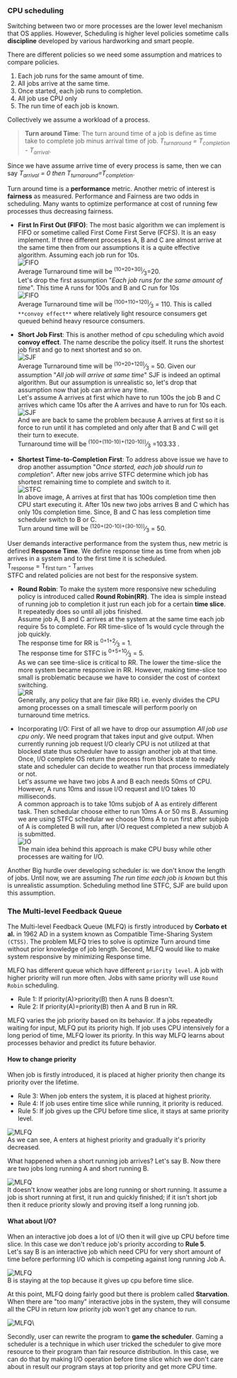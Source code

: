 ### CPU scheduling

Switching between two or more processes are the lower level mechanism that OS
applies. However, Scheduling is higher level policies sometime calls **discipline**
developed by various hardworking and smart people.

There are different policies so we need some assumption and matrices to compare
policies.

1. Each job runs for the same amount of time.
2. All jobs arrive at the same time.
3. Once started, each job runs to completion.
4. All job use CPU only
5. The run time of each job is known.

Collectively we assume a workload of a process.

> **Turn around Time**: The turn around time of a job is define as time take to
complete job minus arrival time of job.
*T<sub>turnaround</sub> = T<sub>completion</sub> - T<sub>arrival</sub>*.

Since we have assume arrive time of every process is same, then we can say
*T<sub>arrival</sub> = 0 then T<sub>turnaround</sub>=T<sub>completion</sub>*.

Turn around time is a **performance** metric. Another metric of interest is 
**fairness** as measured. Performance and Fairness are two odds in scheduling.
Many wants to optimize performance at cost of running few processes thus decreasing
fairness.

- **First In First Out (FIFO)**: The most basic algorithm we can implement is 
FIFO or sometime called First Come First Serve (FCFS). It is an easy implement.
If three different processes A, B and C are almost arrive at the same time then
from our assumptions it is a quite effective algorithm. Assuming each job run
for 10s.\
![FIFO](resource/os_image5.png)\
Average Turnaround time will be <sup>(10+20+30)</sup>&frasl;<sub>3</sub>=20.\
Let's drop the first assumption "*Each job runs for the same amount of time*".
This time A runs for 100s and B and C run for 10s\
![FIFO](resource/os_image6.png)\
Average Turnaround time will be <sup>(100+110+120)</sup>&frasl;<sub>3</sub> = 110.
This is called `**convoy effect**` where relatively light resource consumers get
queued behind heavy resource consumers.

- **Short Job First**: This is another method of cpu scheduling which avoid
**convoy effect**. The name describe the policy itself. It runs the shortest
job first and go to next shortest and so on.\
![SJF](resource/os_image7.png)\
Average Turnaround time will be <sup>(10+20+120)</sup>&frasl;<sub>3</sub> = 50.
Given our assumption "*All job will arrive at same time*" SJF is indeed an optimal
algorithm. But our assumption is unrealistic so, let's drop that assumption now
that job can arrive any time.\
Let's assume A arrives at first which have to run 100s the job B and C arrives
which came 10s after the A arrives and have to run for 10s each.
![SJF](resource/os_image8.png)\
And we are back to same the problem because A arrives at first so it is force to
run until it has completed and only after that B and C will get their turn to 
execute.\
Turnaround time will be <sup>(100+(110-10)+(120-10))</sup>&frasl;<sub>3</sub>
=103.33 .

- **Shortest Time-to-Completion First**: To address above issue we have to drop
another assumption "*Once started, each job should run to completion*". After
new jobs arrive STFC determine which job has shortest remaining time to complete
and switch to it.\
![STFC](resource/os_image9.png)\
In above image, A arrives at first that has 100s completion time then CPU start
executing it. After 10s new two jobs arrives B and C which has only 10s 
completion time. Since, B and C has less completion time scheduler switch to
B or C.\
Turn around time will be <sup>(120+(20-10)+(30-10))</sup>&frasl;<sub>3</sub> 
= 50.

User demands interactive performance from the system thus, new metric is defined
**Response Time**. We define response time as time from when job arrives in 
a system and to the first time it is scheduled.\
T<sub>response</sub> = T<sub>first turn</sub> - T<sub>arrives</sub>\
STFC and related policies are not best for the responsive system.

- **Round Robin**: To make the system more responsive new scheduling policy is
introduced called **Round Robin(RR)**. The idea is simple instead of running
job to completion it just run each job for a certain **time slice**. It repeatedly
does so until all jobs finished.\
Assume job A, B and C arrives at the system at the same time each job require
5s to complete. For RR time-slice of 1s would cycle through the job quickly.\
The response time for RR is <sup>0+1+2</sup>&frasl;<sub>3</sub> = 1.\
The response time for STFC is <sup>0+5+10</sup>&frasl;<sub>3</sub> = 5.\
As we can see time-slice is critical to RR. The lower the time-slice the more
system became responsive in RR. However, making time-slice too small is 
problematic because we have to consider the cost of context switching.\
![RR](resource/os_image10.png)\
Generally, any policy that are fair (like RR) i.e. evenly divides the CPU among
processes on a small timescale will perform poorly on turnaround time metrics.

- Incorporating I/O: First of all we have to drop our assumption *All job use 
cpu only*. We need program that takes input and give output. When currently 
running job request I/O clearly CPU is not utilized at that blocked state thus
scheduler have to assign another job at that time. Once, I/O complete OS return
the process from block state to ready state and scheduler can decide to weather
run that process immediately or not.\
Let's assume we have two jobs A and B each needs 50ms of CPU. However, A runs 10ms
and issue I/O request and I/O takes 10 milliseconds.\
A common approach is to take 10ms subjob of A as entirely different task. Then
schedular choose either to run 10ms A or 50 ms B. Assuming we are using STFC
schedular we choose 10ms A to run first after subjob of A is completed B will
run, after I/O request completed a new subjob A is submitted.\
![IO](resource/os_image11.png)\
The main idea behind this approach is make CPU busy while other processes are
waiting for I/O.

Another Big hurdle over developing scheduler is: we don't know the length of jobs.
Until now, we are assuming *The run time each job is known* but this is unrealistic
assumption. Scheduling method line STFC, SJF are build upon this assumption.

### The Multi-level Feedback Queue

The Multi-level Feedback Queue (MLFQ) is firstly introduced by **Corbato et al.**
in 1962 AD in a system known as Compatible Time-Sharing System `(CTSS)`. The 
problem MLFQ tries to solve is optimize Turn around time without prior knowledge 
of job length. Second, MLFQ would like to make system responsive by minimizing
Response time.

MLFQ has different queue which have different `priority level`. A job with higher
priority will run more often. Jobs with same priority will use `Round Robin`
scheduling.

- Rule 1: If priority(A)>priority(B) then A runs B doesn't.
- Rule 2: If priority(A)=priority(B) then A and B run in RR.

MLFQ varies the job priority based on its behavior. If a jobs repeatedly waiting
for input, MLFQ put its priority high. If job uses CPU intensively for a long 
period of time, MLFQ lower its priority. In this way MLFQ learns about processes
behavior and predict its future behavior.

#### How to change priority

When job is firstly introduced, it is placed at higher priority then change its
priority over the lifetime.

- Rule 3: When job enters the system, it is placed at highest priority.
- Rule 4: If job uses entire time slice while running, it priority is reduced.
- Rule 5: If job gives up the CPU before time slice, it stays at same priority 
level.

![MLFQ](resource/os_image12.png)\
As we can see, A enters at highest priority and gradually it's priority decreased.

What happened when a short running job arrives? Let's say B. Now there are two 
jobs long running A and short running B.

![MLFQ](resource/os_image13.png)\
It doesn't know weather jobs are long running or short running. It assume a job
is short running at first, it run and quickly finished; if it isn't short job then
it reduce priority slowly and proving itself a long running job.

#### What about I/O?
When an interactive job does a lot of I/O then it will give up CPU before time
slice. In this case we don't reduce job's priority according to **Rule 5**.\
Let's say B is an interactive job which need CPU for very short amount of time
before performing I/O which is competing against long running Job A.

![MLFQ](resource/os_image14.png)\
B is staying at the top because it gives up cpu before time slice.

At this point, MLFQ doing fairly good but there is problem called **Starvation**.
When there are "too many" interactive jobs in the system, they will consume all
the CPU in return low priority job won't get any chance to run.

![MLFQ](resource/os_image15.png)\

Secondly, user can rewrite the program to **game the scheduler**. Gaming a 
scheduler is a technique in which user tricked the scheduler to give more 
resource to their program than fair resource distribution. In this case,
we can do that by making I/O operation before time slice which we don't care 
about in result our program stays at top priority and get more CPU time.

